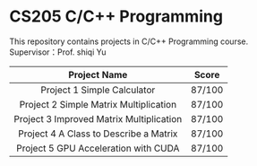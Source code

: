 # CS205  C/C++  Programming

​This repository contains projects in C/C++ Programming course. 
Supervisor：Prof. shiqi Yu

|               Project Name               | Score  |
| :--------------------------------------: | :----: |
|       Project 1 Simple Calculator        | 87/100 |
|  Project 2 Simple Matrix Multiplication  | 87/100 |
| Project 3 Improved Matrix Multiplication | 87/100 |
|  Project 4 A Class to Describe a Matrix  | 87/100 |
|   Project 5 GPU Acceleration with CUDA   | 87/100 |

